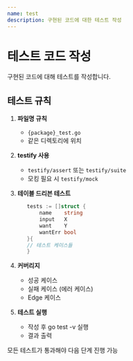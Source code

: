```yaml
---
name: test
description: 구현된 코드에 대한 테스트 작성
---
```


# 테스트 코드 작성

구현된 코드에 대해 테스트를 작성합니다.

## 테스트 규칙

1. **파일명 규칙**
    - `{package}_test.go`
    - 같은 디렉토리에 위치

2. **testify 사용**
    - `testify/assert` 또는 `testify/suite`
    - 모킹 필요 시 `testify/mock`

3. **테이블 드리븐 테스트**
    ```go
       tests := []struct {
           name    string
           input   X
           want    Y
           wantErr bool
       }{
       // 테스트 케이스들
       }
    ```

4. **커버리지**
    - 성공 케이스
    - 실패 케이스 (에러 케이스)
    - Edge 케이스

5. **테스트 실행**
    - 작성 후 go test -v 실행
    - 결과 출력

모든 테스트가 통과해야 다음 단계 진행 가능
